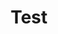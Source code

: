 ---
layout: post
title: Test
description: Lorem ipsum dolor est
image: assets/images/pic11.jpg
nav-menu: true
---